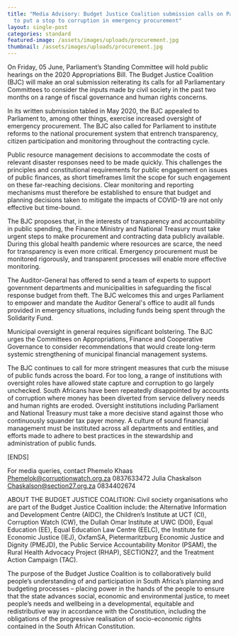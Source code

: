 ```yaml
---
title: "Media Advisory: Budget Justice Coalition submission calls on Parliament
  to put a stop to corruption in emergency procurement"
layout: single-post
categories: standard
featured-image: /assets/images/uploads/procurement.jpg
thumbnail: /assets/images/uploads/procurement.jpg
---
```

On Friday, 05 June, Parliament’s Standing Committee will hold public hearings on the 2020 Appropriations Bill. The Budget Justice Coalition (BJC) will make an oral submission reiterating its calls for all Parliamentary Committees to consider the inputs made by civil society in the past two months on a range of fiscal governance and human rights concerns.

In its written submission tabled in May 2020, the BJC appealed to Parliament to, among other things, exercise increased oversight of emergency procurement. The BJC also called for Parliament to institute reforms to the national procurement system that entrench transparency, citizen participation and monitoring throughout the contracting cycle. 

Public resource management decisions to accommodate the costs of relevant disaster responses need to be made quickly. This challenges the principles and constitutional requirements for public engagement on issues of public finances, as short timeframes limit the scope for such engagement on these far-reaching decisions. Clear monitoring and reporting mechanisms must therefore be established to ensure that budget and planning decisions taken to mitigate the impacts of COVID-19 are not only effective but time-bound.

The BJC proposes that, in the interests of transparency and accountability in public spending, the Finance Ministry and National Treasury must take urgent steps to make procurement and contracting data publicly available. During this global health pandemic where resources are scarce, the need for transparency is even more critical.  Emergency procurement must be monitored rigorously, and transparent processes will enable more effective monitoring. 

The Auditor-General has offered to send a team of experts to support government departments and municipalities in safeguarding the fiscal response budget from theft. The BJC welcomes this and urges Parliament to empower and mandate the Auditor General's office to audit all funds provided in emergency situations, including funds being spent through the Solidarity Fund.

Municipal oversight in general requires significant bolstering. The BJC urges the Committees on Appropriations, Finance and Cooperative Governance to consider recommendations that would create long-term systemic strengthening of municipal financial management systems.

The BJC continues to call for more stringent measures that curb the misuse of public funds across the board. For too long, a range of institutions with oversight roles have allowed state capture and corruption to go largely unchecked. South Africans have been repeatedly disappointed by accounts of corruption where money has been diverted from service delivery needs and human rights are eroded. Oversight institutions including Parliament and National Treasury must take a more decisive stand against those who continuously squander tax payer money. A culture of sound financial management must be instituted across all departments and entities, and efforts made to adhere to best practices in the stewardship and administration of public funds.

\[ENDS] 

For media queries, contact 
Phemelo Khaas 		Phemelok@corruptionwatch.org.za 		0837633472 
Julia Chaskalson 	Chaskalson@section27.org.za  			0834402674

ABOUT THE BUDGET JUSTICE COALITION: Civil society organisations who are part of the Budget Justice Coalition include: the Alternative Information and Development Centre (AIDC), the Children’s Institute at UCT (CI), Corruption Watch (CW), the Dullah Omar Institute at UWC (DOI), Equal Education (EE), Equal Education Law Centre (EELC), the Institute for Economic Justice (IEJ), OxfamSA, Pietermaritzburg Economic Justice and Dignity (PMEJD), the Public Service Accountability Monitor (PSAM), the Rural Health Advocacy Project (RHAP), SECTION27, and the Treatment Action Campaign (TAC).

The purpose of the Budget Justice Coalition is to collaboratively build people’s understanding of and participation in South Africa’s planning and budgeting processes – placing power in the hands of the people to ensure that the state advances social, economic and environmental justice, to meet people’s needs and wellbeing in a developmental, equitable and redistributive way in accordance with the Constitution, including the obligations of the progressive realisation of socio-economic rights contained in the South African Constitution.